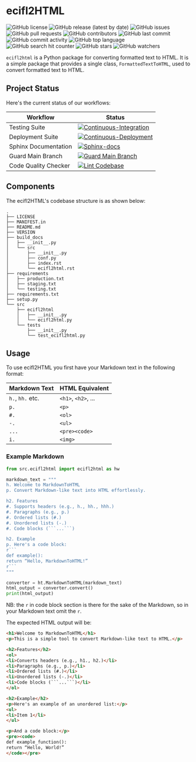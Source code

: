 # ecifl2HTML

![GitHub license](https://img.shields.io/github/license/ec-intl/ecifl2html)
![GitHub release (latest by date)](https://img.shields.io/github/v/release/ec-intl/ecifl2html)
![GitHub issues](https://img.shields.io/github/issues/ec-intl/ecifl2html)
![GitHub pull requests](https://img.shields.io/github/issues-pr/ec-intl/ecifl2html)
![GitHub contributors](https://img.shields.io/github/contributors/ec-intl/ecifl2html)
![GitHub last commit](https://img.shields.io/github/last-commit/ec-intl/ecifl2html)
![GitHub commit activity](https://img.shields.io/github/commit-activity/m/ec-intl/ecifl2html)
![GitHub top language](https://img.shields.io/github/languages/top/ec-intl/ecifl2html)
![GitHub search hit counter](https://img.shields.io/github/search/ec-intl/ecifl2html/ecifl2html)
![GitHub stars](https://img.shields.io/github/stars/ec-intl/ecifl2html)
![GitHub watchers](https://img.shields.io/github/watchers/ec-intl/ecifl2html)

`ecifl2html` is a Python package for converting formatted text to HTML. It is a simple package that provides a single class, `FormattedTextToHTML`, used to convert formatted text to HTML.

## Project Status

Here's the current status of our workflows:

| Workflow                | Status |
|-------------------------|--------|
| Testing Suite  | [![Continuous-Integration](https://github.com/ec-intl/ecifl2html/actions/workflows/ci.yml/badge.svg)](https://github.com/ec-intl/ecifl2html/actions/workflows/ci.yml) |
| Deployment Suite | [![Continuous-Deployment](https://github.com/ec-intl/ecifl2html/actions/workflows/cd.yml/badge.svg)](https://github.com/ec-intl/ecifl2html/actions/workflows/cd.yml)|
| Sphinx Documentation           | [![Sphinx-docs](https://github.com/ec-intl/ecifl2html/actions/workflows/docs.yml/badge.svg)](https://github.com/ec-intl/ecifl2html/actions/workflows/docs.yml) |
| Guard Main Branch       | [![Guard Main Branch](https://github.com/ec-intl/ecifl2html/actions/workflows/guard.yml/badge.svg)](https://github.com/ec-intl/ecifl2html/actions/workflows/guard.yml) |
| Code Quality Checker    | [![Lint Codebase](https://github.com/ec-intl/ecifl2html/actions/workflows/super-linter.yml/badge.svg)](https://github.com/ec-intl/ecifl2html/actions/workflows/super-linter.yml) |

## Components

The ecifl2HTML's codebase structure is as shown below:

```plaintext
.
├── LICENSE
├── MANIFEST.in
├── README.md
├── VERSION
├── build_docs
│   ├── __init__.py
│   └── src
│       ├── __init__.py
│       ├── conf.py
│       ├── index.rst
│       └── ecifl2html.rst
├── requirements
│   ├── production.txt
│   ├── staging.txt
│   └── testing.txt
├── requirements.txt
├── setup.py
└── src
    ├── ecifl2html
    │   ├── __init__.py
    │   └── ecifl2html.py
    └── tests
        ├── __init__.py
        └── test_ecifl2html.py

```

## Usage

To use ecifl2HTML you first have your Markdown text in the following format:

| Markdown Text | HTML Equivalent |
|---------------|-------------|
| `h.`, `hh.` etc.   | `<h1>`, `<h2>`, ... |
| `p.`    | `<p>` |
| `#.`    | `<ol>` |
| `-.` | `<ul>` |
| ````...```` | `<pre><code>` |
| `i.` | `<img>` |

### Example Markdown

```python
from src.ecifl2html import ecifl2html as hw

markdown_text = """
h. Welcome to MarkdownToHTML
p. Convert Markdown-like text into HTML effortlessly.

h2. Features
#. Supports headers (e.g., h., hh., hhh.)
#. Paragraphs (e.g., p.)
#. Ordered lists (#.)
#. Unordered lists (-.)
#. Code blocks (```...```)

h2. Example
p. Here's a code block:
r```
def example():
return “Hello, MarkdownToHTML!”
r```
"""

converter = ht.MarkdownToHTML(markdown_text)
html_output = converter.convert()
print(html_output)
```

NB: the `r` in code block section is there for the sake of the Markdown, so in your Markdown text omit the `r`.

The expected HTML output will be:

```html
<h1>Welcome to MarkdownToHTML</h1>
<p>This is a simple tool to convert Markdown-like text to HTML.</p>

<h2>Features</h2>
<ol>
<li>Converts headers (e.g., h1., h2.)</li>
<li>Paragraphs (e.g., p.)</li>
<li>Ordered lists (#.)</li>
<li>Unordered lists (-.)</li>
<li>Code blocks (```...```)</li>
</ol>

<h2>Example</h2>
<p>Here's an example of an unordered list:</p>
<ul>
<li>Item 1</li>
</ul>

<p>And a code block:</p>
<pre><code>
def example_function():
return “Hello, World!”
</code></pre>
```
